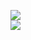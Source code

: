 [![](https://img.shields.io/badge/Made%20With-Github%20Spray-lightgrey.svg?style=for-the-badge&logo=github)](https://github.com/Annihil/github-spray#26616)  
[![](https://i.imgur.com/2DrTn0Z.gif)](https://github.com/Annihil/github-spray)